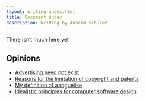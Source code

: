 ```yaml
---
layout: writing-index.html
title: Document index
description: Writing by Anselm Schüler
---
```


<div id="left-comment">

There isn’t much here yet

</div>

<article id="main-content">

# Opinions

- [Advertising need not exist](/writing/2024-advertising)
- [Reasons for the limitation of copyright and patents](/writing/2024-copyright)
- [My definition of a roguelike](/writing/2024-roguelike)
- [Idealistic principles for computer software design](/writing/2024-design)

</article>
